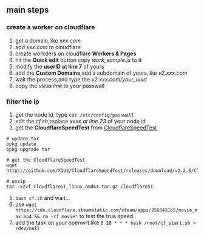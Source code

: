 ## main steps

### create a worker on cloudflare
1. get a domain,like *xxx.com*
2. add *xxx.com* to cloudflare
3. create workders on cloudflare **Workers & Pages**
4. hit the **Quick edit** button copy *work_sample.js* to it
5. modify the **userID at line 7** of yours
6. add the **Custom Domains**,add a subdomain of yours,like *v2.xxx.com*
7. wait the process,and type the *v2.xxx.com/your_uuid*
8. copy the *vless line* to your passwall

### filter the ip 
1. get the node id, type  `cat /etc/config/passwall`
2. edit the *cf.sh*,replace *xxxx at line 23* of your node id 
3. get the **CloudflareSpeedTest** from [CloudflareSpeedTest](https://github.com/XIU2/CloudflareSpeedTest)
```
# update tar 
opkg update
opkg upgrade tar

# get the CloudflareSpeedTest
wget https://github.com/XIU2/CloudflareSpeedTest/releases/download/v2.2.5/CloudflareST_linux_amd64.tar.gz

# unzip
tar -xzvf CloudflareST_linux_amd64.tar.gz CloudflareST 
```
5. `bash cf.sh` and wait...
6. use `wget https://cdn.cloudflare.steamstatic.com/steam/apps/256843155/movie_max.mp4 && rm -rf movie*` to test the true speed..
7. add the task on your openwrt like `0 18 * * * bash /root/cf_start.sh > /dev/null`